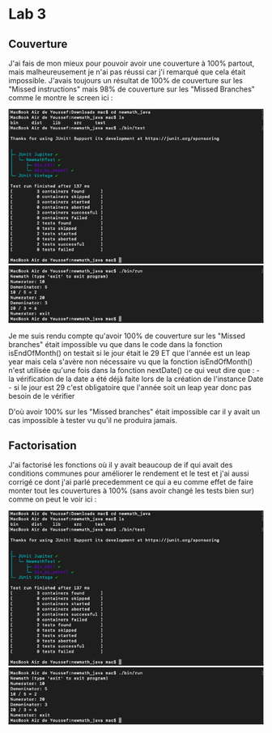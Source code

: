 # Lab 3

## Couverture

J'ai fais de mon mieux pour pouvoir avoir une couverture à 100% partout, mais malheureusement je n'ai pas réussi car j'i remarqué que cela était impossible.
J'avais toujours un résultat de 100% de couverture sur les "Missed instructions" mais 98% de couverture sur les "Missed Branches" comme le montre le screen ici :

![alt text](https://github.com/Youssef2430/seg3503_playground/blob/main/Lab1/screenshots/first.png?raw=true)
![alt text](https://github.com/Youssef2430/seg3503_playground/blob/main/Lab1/screenshots/second.png?raw=true)


Je me suis rendu compte qu'avoir 100% de couverture sur les "Missed branches" était impossible vu que dans le code dans la fonction isEndOfMonth() on testait si le jour était le 29 ET que l'année est un leap year mais cela s'avère non nécessaire vu que la fonction isEndOfMonth() n'est utilisée qu'une fois dans la fonction nextDate() ce qui veut dire que :
	- la vérification de la date a été déjà faite lors de la création de l'instance Date
	- si le jour est 29 c'est obligatoire que l'année soit un leap year donc pas besoin de le vérifier

D'où avoir 100% sur les "Missed branches" était impossible car il y avait un cas impossible à tester vu qu'il ne produira jamais.


## Factorisation

J'ai factorisé les fonctions où il y avait beaucoup de if qui avait des conditions communes pour améliorer le rendement et le test et j'ai aussi corrigé ce dont j'ai parlé precedemment ce qui a eu comme effet de faire monter tout les couvertures à 100% (sans avoir changé les tests bien sur) comme on peut le voir ici :

![alt text](https://github.com/Youssef2430/seg3503_playground/blob/main/Lab1/screenshots/first.png?raw=true)
![alt text](https://github.com/Youssef2430/seg3503_playground/blob/main/Lab1/screenshots/second.png?raw=true)

